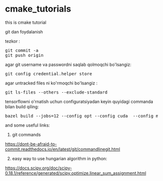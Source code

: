 # cmake_tutorials
this is cmake tutorial

git dan foydalanish

tezkor :
<pre>
git commit -a
git push origin
</pre>
agar git username va passwordni saqlab qolmoqchi bo'lsangiz:
<pre>
git config credential.helper store
</pre>
agar untracked files ni ko'rmoqchi bo'lsangiz :
<pre>
git ls-files --others --exclude-standard
</pre>
tensorflowni o'rnatish uchun configuratsiyadan keyin quyidagi commanda bilan build qiling:
<pre>
bazel build --jobs=12 --config opt --config cuda  --config monolithic tensorflow:libtensorflow_cc.so
</pre>

and some useful links:

1. git commands 

https://dont-be-afraid-to-commit.readthedocs.io/en/latest/git/commandlinegit.html

2. easy way to use hungarian algorithm in python:

https://docs.scipy.org/doc/scipy-0.18.1/reference/generated/scipy.optimize.linear_sum_assignment.html
